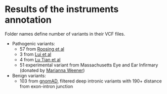 # Results of the instruments annotation

Folder names define number of variants in their VCF files.

* Pathogenic variants:
  - 57 from [Roosing et al](https://www.frontiersin.org/articles/10.3389/fcell.2023.1112270)
  - 3 from [Lui et al](https://www.nature.com/articles/s41525-024-00391-2)
  - 4 from [Lu Tian et al](https://pubmed.ncbi.nlm.nih.gov/35657619/)
  - 51 experimental variant from Massachusetts Eye and Ear Infirmary (donated by [Marianna Weener](https://github.com/EkaterinShitik/IRD_prediction_assessment/blob/Dir_organization/mweener@meei.harvard.edu))
* Benign variants:
  - 103 from [gnomAD](https://gnomad.broadinstitute.org/), filtered deep intronic variants with 190+ distance from exon-intron junction
